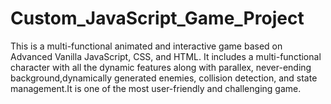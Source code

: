 # Custom_JavaScript_Game_Project
This is a multi-functional animated and interactive game based on Advanced Vanilla JavaScript, CSS, and HTML. It includes a multi-functional character with all the dynamic features along with parallex, never-ending background,dynamically generated enemies, collision detection, and state management.It is one of the most user-friendly and challenging game.
